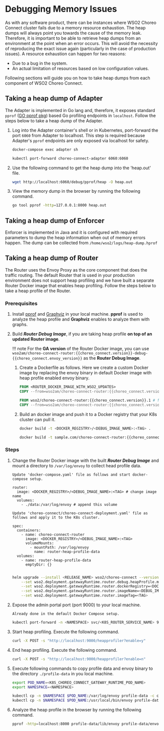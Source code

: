 # Debugging Memory Issues

As with any software product, there can be instances where WSO2 Choreo Connect cluster fails due to a memory resource exhaustion. The heap dumps will always point you towards the cause of the memory leak. Therefore, it is important to be able to retrieve heap dumps from an environment at the point when an error occurs. This will avoid the necessity of reproducing the exact issue again (particularly in the case of production issues). A resource exhaustion can happen for two reasons:

- Due to a bug in the system.
- An actual limitation of resources based on low configuration values.

Following sections will guide you on how to take heap dumps from each component of WSO2 Choreo Connect.

## Taking a heap dump of Adapter

The Adapter is implemented in Go lang and, therefore, it exposes standard `pprof` ([GO pprof pkg](https://pkg.go.dev/net/http/pprof)) based Go profiling endpoints in `localhost`.
Follow the steps below to take a heap dump of the Adapter.

1. Log into the Adapter container's shell or in Kubernetes, port-forward the port `6060` from Adapter to localhost. This step is required because Adapter's `pprof` endpoints are only exposed via localhost for safety.

    ```bash tab="Docker Compose"
    docker-compose exec adapter sh
    ```

    ```bash tab="Kubernetes"
    kubectl port-forward choreo-connect-adapter 6060:6060
    ```

1. Use the following command to get the heap dump into the 'heap.out' file.

    ```bash
    wget http://localhost:6060/debug/pprof/heap -O heap.out
    ```

1. View the memory dump in the browser by running the following command.

    ```bash
    go tool pprof -http=127.0.0.1:8000 heap.out
    ```

## Taking a heap dump of Enforcer

Enforcer is implemented in Java and it is configured with required parameters to dump the heap information when out of memory errors happen. The dump can be collected from `/home/wso2/logs/heap-dump.hprof`

## Taking a heap dump of Router

The Router uses the Envoy Proxy as the core component that does the traffic routing. The default Router that is used in your production environment does not support heap profiling and we have built a separate Router Docker image that enables heap profiling. Follow the steps below to take a heap profile of the Router.

### Prerequisites

1.  Install [pprof](https://github.com/google/pprof#readme) and [Graphviz](http://www.graphviz.org/) in your local machine. **pprof** is used to analyze the heap profile and **Graphviz** enables to analyze them with graphs.

2.  Build ***Router Debug Image***, if you are taking heap profile **on top of an updated Router image**.

    !!! note
        For the **GA version** of the Router Docker image, you can use `wso2am/choreo-connect-router:{{choreo_connect.version}}-debug-{{choreo_connect.envoy_version}}` as the **Router Debug Image**.

    1.  Create a Dockerfile as follows. Here we create a custom Docker image by replacing the envoy binary in default Docker image with heap profile enabled envoy binary.

        <!-- Following docker image "wso2am/choreo-connect-router" contains envoy version in its tag, it should be updated per router envoy version update -->

        ```Dockerfile tab="Format"
        FROM <ROUTER_DOCKER_IMAGE_WITH_WSO2_UPDATES>
        COPY --from=wso2am/choreo-connect-router:{{choreo_connect.version}}-debug-{{choreo_connect.envoy_version}} /usr/local/bin/envoy /usr/local/bin/envoy
        ```

        ```Dockerfile tab="Sample Dockerfile"
        FROM wso2/choreo-connect-router:{{choreo_connect.version}}.1 # for update level 1
        COPY --from=wso2am/choreo-connect-router:{{choreo_connect.version}}-debug-{{choreo_connect.envoy_version}} /usr/local/bin/envoy /usr/local/bin/envoy
        ```

    2. Build an docker image and push it to a Docker registry that your K8s cluster can pull it.

        ```bash tab="Format"
        docker build -t <DOCKER_REGISTRY>/<DEBUG_IMAGE_NAME>:<TAG> .
        ```

        ```bash tab="Sample"
        docker build -t sample.com/choreo-connect-router:{{choreo_connect.version}}.1-debug .
        ```

### Steps

1.  Change the Router Docker image with the built ***Router Debug Image*** and mount a directory to `/var/log/envoy` to collect head profile data.

    ```text tab="Docker Compose"
    Update 'docker-compose.yaml' file as follows and start docker-compose setup.

    router:
      image: <DOCKER_REGISTRY>/<DEBUG_IMAGE_NAME>:<TAG> # change image name
      volumes:
        - ./data:/var/log/envoy # append this volume
    ```

    ```text tab="K8s YAML"
    Update 'choreo-connect/choreo-connect-deployment.yaml' file as follows and apply it to the K8s cluster.

    spec:
      containers:
        - name: choreo-connect-router
          image: <DOCKER_REGISTRY>/<DEBUG_IMAGE_NAME>:<TAG>
          volumeMounts:
            - mountPath: /var/log/envoy
              name: router-heap-profile-data
      volumes:
        - name: router-heap-profile-data
          emptyDir: {}


    ```

    ```bash tab="K8s Helm"
    helm upgrade --install <RELEASE_NAME> wso2/choreo-connect --version {{choreo_connect.helm_chart.version}} --namespace <NAMESPACE> \
        --set wso2.deployment.gatewayRuntime.router.debug.heapProfile.mountEmptyDir=true \
        --set wso2.deployment.gatewayRuntime.router.dockerRegistry=<DOCKER_REGISTRY> \
        --set wso2.deployment.gatewayRuntime.router.imageName=<DEBUG_IMAGE_NAME> \
        --set wso2.deployment.gatewayRuntime.router.imageTag=<TAG>
    ```

2.  Expose the admin portal port (port 9000) to your local machine.

    ```text tab="Docker Compose"
    Already done in the default Docker Compose setup.
    ```

    ```bash tab="Kubernetes (for both YAML and Helm)"
    kubectl port-forward -n <NAMESPACE> svc/<K8S_ROUTER_SERVICE_NAME> 9000:9000
    ```

3.  Start heap profiling. Execute the following command.
    ```bash
    curl -X POST -s "http://localhost:9000/heapprofiler?enable=y"
    ```

4.  End heap profiling. Execute the following command.
    ```bash
    curl -X POST -s "http://localhost:9000/heapprofiler?enable=n"
    ```

5.  Execute following commands to copy profile data and envoy binary to the directory `./profile-data` in you local machine.

    ```bash
    export POD_NAME=<K8S_CHOREO_CONNECT_GATEWAY_RUNTIME_POD_NAME>
    export NAMESPACE=<NAMESPACE>

    kubectl cp -n $NAMESPACE $POD_NAME:/var/log/envoy profile-data -c choreo-connect-router
    kubectl cp -n $NAMESPACE $POD_NAME:/usr/local/bin/envoy profile-data/lib/envoy -c choreo-connect-router
    ```

6.  Analyze the heap profile in the browser by running the following command.
    ```bash
    pprof -http=localhost:8000 profile-data/lib/envoy profile-data/envoy.prof.*
    ```
